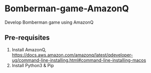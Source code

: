 # Bomberman-game-AmazonQ
Develop Bomberman game using AmazonQ

## Pre-requisites
1. Install AmazonQ, https://docs.aws.amazon.com/amazonq/latest/qdeveloper-ug/command-line-installing.html#command-line-installing-macos
2. Install Python3 & Pip
